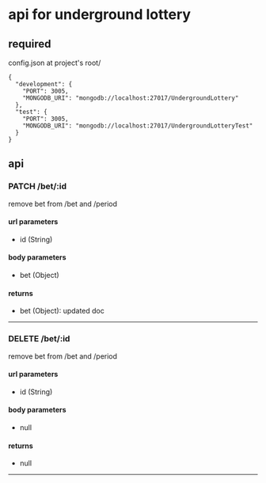 # api for underground lottery

## required

config.json at project's root/

```
{
  "development": {
    "PORT": 3005,
    "MONGODB_URI": "mongodb://localhost:27017/UndergroundLottery"
  },
  "test": {
    "PORT": 3005,
    "MONGODB_URI": "mongodb://localhost:27017/UndergroundLotteryTest"
  }
}
```

## api

### PATCH /bet/:id
remove bet from /bet and /period

#### url parameters
- id (String)

#### body parameters
- bet (Object)

#### returns
- bet (Object): updated doc

---

### DELETE /bet/:id
remove bet from /bet and /period

#### url parameters
- id (String)

#### body parameters
- null

#### returns
- null

---
